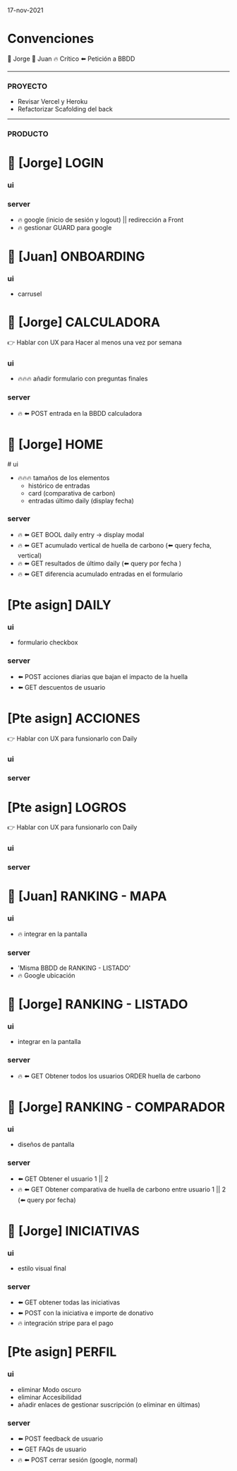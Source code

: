 

<!-- Comentarios -->
17-nov-2021

# Convenciones
🎃 Jorge 
👹 Juan
🔥 Crítico
⬅️ Petición a BBDD

---
### PROYECTO
- Revisar Vercel y Heroku
- Refactorizar Scafolding del back

---
### PRODUCTO

# 🎃 [Jorge] LOGIN
### ui
### server
- 🔥 google (inicio de sesión y logout) || redirección a Front
- 🔥 gestionar GUARD para google


# 👹 [Juan]  ONBOARDING
### ui
- carrusel


# 🎃 [Jorge] CALCULADORA 
👉 Hablar con UX para Hacer al menos una vez por semana
### ui
- 🔥🔥🔥 añadir formulario con preguntas finales
### server
- 🔥 ⬅️ POST entrada en la BBDD calculadora


# 🎃 [Jorge] HOME 
# ui
- 🔥🔥🔥 tamaños de los elementos
  - histórico de entradas
  - card (comparativa de carbon)
  - entradas último daily (display fecha)
### server
- 🔥 ⬅️ GET BOOL daily entry -> display modal
- 🔥 ⬅️ GET acumulado vertical de huella de carbono (⬅️ query fecha, vertical)
- 🔥 ⬅️ GET resultados de último daily (⬅️ query por fecha )
- 🔥 ⬅️ GET diferencia acumulado entradas en el formulario

# [Pte asign] DAILY
### ui
- formulario checkbox
### server
- ⬅️ POST acciones diarias que bajan el impacto de la huella
- ⬅️ GET descuentos de usuario

# [Pte asign] ACCIONES
👉 Hablar con UX para funsionarlo con Daily
### ui
### server


# [Pte asign] LOGROS
👉 Hablar con UX para funsionarlo con Daily
### ui
### server


# 👹 [Juan] RANKING -  MAPA
### ui
- 🔥 integrar en la pantalla
### server
- 'Misma BBDD de RANKING - LISTADO' 
- 🔥 Google ubicación


# 🎃 [Jorge] RANKING - LISTADO
### ui
- integrar en la pantalla
### server
- 🔥 ⬅️ GET Obtener todos los usuarios ORDER huella de carbono 


# 🎃 [Jorge] RANKING - COMPARADOR
### ui
- diseños de pantalla
### server
- ⬅️ GET Obtener el usuario 1 || 2 
- 🔥 ⬅️ GET Obtener comparativa de huella de carbono entre usuario 1 || 2 (⬅️  query por fecha)


# 🎃 [Jorge] INICIATIVAS
### ui
- estilo visual final
### server
- ⬅️ GET obtener todas las iniciativas
- ⬅️ POST con la iniciativa e importe de donativo
- 🔥 integración stripe para el pago


# [Pte asign] PERFIL
### ui
- eliminar Modo oscuro
- eliminar Accesibilidad
- añadir enlaces de gestionar suscripción (o eliminar en últimas)
### server
- ⬅️ POST feedback de usuario
- ⬅️ GET FAQs de usuario
- 🔥 ⬅️ POST cerrar sesión (google, normal)




<!-- 

CALCULATOR: 
👉 Stepper:
- vertical: https://codesandbox.io/s/swtow
- horizontal: https://codesandbox.io/s/8v7m1?file=/src/Stepper.js
- Horizonatl: https://codesandbox.io/s/chakra-stepper-hook-bx8zf

 -->
